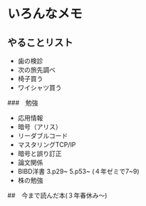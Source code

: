 # いろんなメモ

## やることリスト
* 歯の検診
* 次の旅先調べ
* 椅子買う
* ワイシャツ買う

###　勉強
* 応用情報
* 暗号（アリス）
* リーダブルコード
* マスタリングTCP/IP
* 暗号と誤り訂正
* 論文関係
* BIBD洋書 3.p29~  5.p53~ (４年ゼミで7~9)
* 株の勉強
  

##　今まで読んだ本(３年春休み～)



